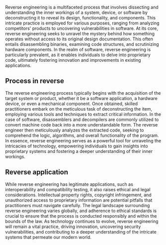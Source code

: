 Reverse engineering is a multifaceted process that involves dissecting and understanding the inner workings of a system, device, or software by deconstructing it to reveal its design, functionality, and components. This intricate practice is employed for various purposes, ranging from analyzing competitors' products to uncovering vulnerabilities in software. At its core, reverse engineering seeks to unravel the mystery behind how something operates without access to its original design documentation. This often entails disassembling binaries, examining code structures, and scrutinizing hardware components. In the realm of software, reverse engineering is particularly prevalent, as it enables individuals to delve into proprietary code, ultimately fostering innovation and improvements in existing applications.

## Process in reverse

The reverse engineering process typically begins with the acquisition of the target system or product, whether it be a software application, a hardware device, or even a mechanical component. Once obtained, skilled practitioners embark on the meticulous task of deconstructing the item, employing various tools and techniques to extract critical information. In the case of software, disassemblers and decompilers are commonly utilized to convert machine code back into a more understandable form. The reverse engineer then meticulously analyzes the extracted code, seeking to comprehend the logic, algorithms, and overall functionality of the program. In essence, reverse engineering serves as a powerful tool for unraveling the intricacies of technology, empowering individuals to gain insights into proprietary systems and fostering a deeper understanding of their inner workings.

## Reverse application

While reverse engineering has legitimate applications, such as interoperability and compatibility testing, it also raises ethical and legal considerations. Intellectual property rights, copyright infringement, and unauthorized access to proprietary information are potential pitfalls that practitioners must navigate carefully. The legal landscape surrounding reverse engineering varies globally, and adherence to ethical standards is crucial to ensure that the process is conducted responsibly and within the bounds of the law. As technology continues to evolve, reverse engineering will remain a vital practice, driving innovation, uncovering security vulnerabilities, and contributing to a deeper understanding of the intricate systems that permeate our modern world.
